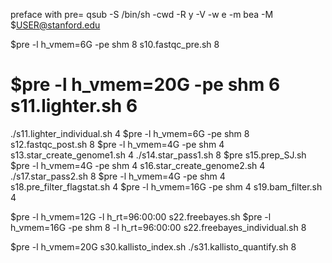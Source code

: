 preface with
pre=
qsub -S /bin/sh -cwd -R y -V -w e -m bea -M $USER@stanford.edu

$pre -l h_vmem=6G -pe shm 8 s10.fastqc_pre.sh 8
# $pre -l h_vmem=20G -pe shm 6 s11.lighter.sh 6
./s11.lighter_individual.sh 4
$pre -l h_vmem=6G -pe shm 8 s12.fastqc_post.sh 8
$pre -l h_vmem=4G -pe shm 4 s13.star_create_genome1.sh 4
./s14.star_pass1.sh 8
$pre s15.prep_SJ.sh
$pre -l h_vmem=4G -pe shm 4 s16.star_create_genome2.sh 4
./s17.star_pass2.sh 8
$pre -l h_vmem=4G -pe shm 4 s18.pre_filter_flagstat.sh 4
$pre -l h_vmem=16G -pe shm 4 s19.bam_filter.sh 4

$pre -l h_vmem=12G -l h_rt=96:00:00 s22.freebayes.sh
$pre -l h_vmem=16G -pe shm 8 -l h_rt=96:00:00 s22.freebayes_individual.sh 8


$pre -l h_vmem=20G s30.kallisto_index.sh
./s31.kallisto_quantify.sh 8
